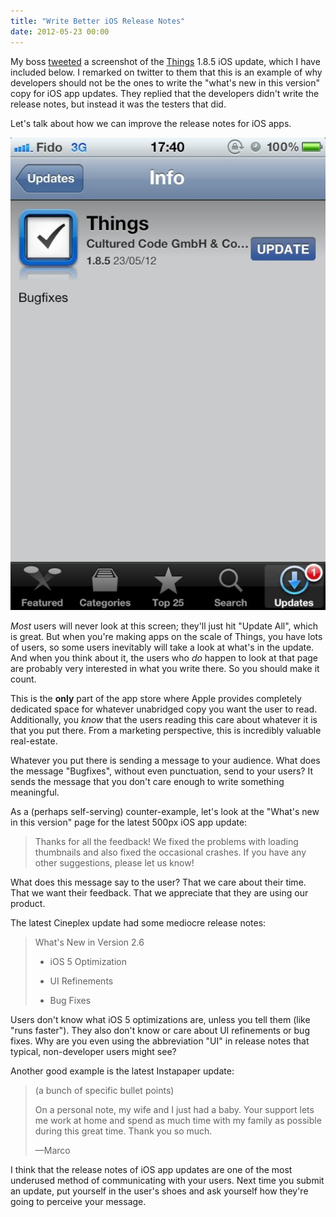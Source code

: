 ```yaml
---
title: "Write Better iOS Release Notes"
date: 2012-05-23 00:00
---
```


<import><p class="text-align-left">My boss <a href="https://twitter.com/oleggutsol/status/205413845114691584">tweeted</a> a screenshot of the <a href="http://culturedcode.com/things/">Things</a> 1.8.5 iOS update, which I have included below. I remarked on twitter to them that this is an example of why developers should not be the ones to write the "what's new in this version" copy for iOS app updates. They replied that the developers didn't write the release notes, but instead it was the testers that did.</p>
<p class="text-align-left">Let's talk about how we can improve the release notes for iOS apps.<!--more--></p>
<img src="/img/import/blog/2012/05/write-better-ios-release-notes/3166C2DA16E943E78DF92507D5FB1012.jpg" class="img-responsive"><p class="text-align-left"><em>Most</em> users will never look at this screen; they'll just hit "Update All", which is great. But when you're making apps on the scale of Things, you have lots of users, so some users inevitably will take a look at what's in the update. And when you think about it, the users who <em>do</em> happen to look at that page are probably very interested in what you write there. So you should make it count.</p>
<p>This is the <strong>only</strong> part of the app store where Apple provides completely dedicated space for whatever unabridged copy you want the user to read. Additionally, you <em>know</em> that the users reading this care about whatever it is that you put there. From a marketing perspective, this is incredibly valuable real-estate.</p>
<p>Whatever you put there is sending a message to your audience. What does the message "Bugfixes", without even punctuation, send to your users? It sends the message that you don't care enough to write something meaningful.</p>
<p>As a (perhaps self-serving) counter-example, let's look at the "What's new in this version" page for the latest 500px iOS app update:</p>
<blockquote>
<p>Thanks for all the feedback! We fixed the problems with loading thumbnails and also fixed the occasional crashes. If you have any other suggestions, please let us know!</p>
</blockquote>
<p>What does this message say to the user? That we care about their time. That we want their feedback. That we appreciate that they are using our product.</p>
<p>The latest Cineplex update had some mediocre release notes:</p>
<blockquote>
<p>What's New in Version 2.6</p>
<ul>
<li>
<p>iOS 5 Optimization</p>
</li>
<li>
<p>UI Refinements</p>
</li>
<li>
<p>Bug Fixes</p>
</li>
</ul>
</blockquote>
<p>Users don't know what iOS 5 optimizations are, unless you tell them (like "runs faster"). They also don't know or care about UI refinements or bug fixes. Why are you even using the abbreviation "UI" in release notes that typical, non-developer users might see?</p>
<p>Another good example is the latest Instapaper update:</p>
<blockquote>
<p>(a bunch of specific bullet points)</p>
<p>On a personal note, my wife and I just had a baby. Your support lets me work at home and spend as much time with my family as possible during this great time. Thank you so much.</p>
<p>—Marco</p>
</blockquote>
<p>I think that the release notes of iOS app updates are one of the most underused method of communicating with your users. Next time you submit an update, put yourself in the user's shoes and ask yourself how they're going to perceive your message.</p></import>

<!-- more -->

